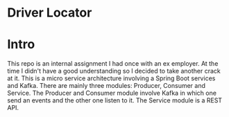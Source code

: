 # Driver Locator

# Intro

This repo is an internal assignment I had once with an ex employer. At the time I didn't have a good understanding so I 
decided to take another crack at it. This is a micro service architecture involving a Spring Boot services and Kafka. 
There are mainly three modules: Producer, Consumer and Service. The Producer and Consumer module involve Kafka in which 
one send an events and the other one listen to it. The Service module is a REST API.

